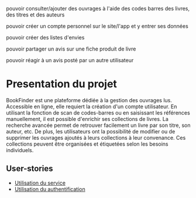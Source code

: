 

pouvoir consulter/ajouter des ouvrages à l'aide des codes barres des livres, des titres et des auteurs

pouvoir créer un compte personnel sur le site/l'app et y entrer ses données

pouvoir créer des listes d'envies

pouvoir partager un avis sur une fiche produit de livre

pouvoir réagir à un avis posté par un autre utilisateur


# Presentation du projet
BookFinder est une plateforme dédiée à la gestion des ouvrages lus. Accessible en ligne, elle requiert la création d'un compte utilisateur. En utilisant la fonction de scan de codes-barres ou en saisissant les références manuellement, il est possible d'enrichir ses collections de livres. La recherche avancée permet de retrouver facilement un livre par son titre, son auteur, etc. De plus, les utilisateurs ont la possibilité de modifier ou de supprimer les ouvrages ajoutés à leurs collections à leur convenance. Ces collections peuvent être organisées et étiquetées selon les besoins individuels.

## User-stories
- [Utilisation du service](./user-stories/service.md)
- [Utilisation du authentification](./user-stories/authentification.md)